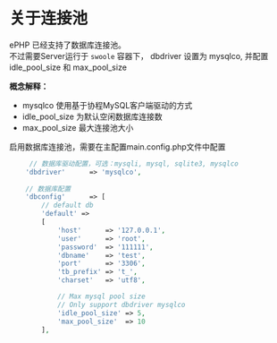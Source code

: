 # 关于连接池

ePHP 已经支持了数据库连接池。  
不过需要Server运行于 `swoole` 容器下， dbdriver 设置为 mysqlco, 并配置 idle\_pool\_size 和 max\_pool\_size

**概念解释：**

* mysqlco 使用基于协程MySQL客户端驱动的方式
* idle\_pool\_size 为默认空闲数据库连接数
* max\_pool\_size 最大连接池大小



启用数据库连接池，需要在主配置main.config.php文件中配置

```php
     // 数据库驱动配置，可选：mysqli, mysql, sqlite3, mysqlco
    'dbdriver'      => 'mysqlco',
    
    // 数据库配置
    'dbconfig'      => [
        // default db
        'default' =>
        [
            'host'      => '127.0.0.1',
            'user'      => 'root',
            'password'  => '111111',
            'dbname'    => 'test',
            'port'      => '3306',
            'tb_prefix' => 't_',
            'charset'   => 'utf8',

            // Max mysql pool size
            // Only support dbdriver mysqlco
            'idle_pool_size' => 5,
            'max_pool_size'  => 10
        ],
```





